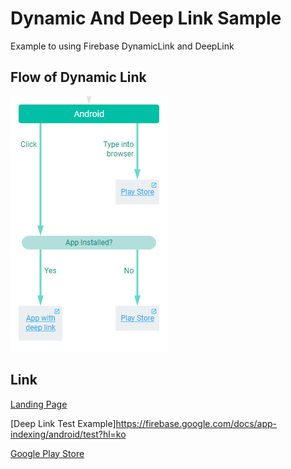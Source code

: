 # Dynamic And Deep Link Sample
Example to using Firebase DynamicLink and DeepLink

## Flow of Dynamic Link 

![DynamicLink](./image/dynamic%20link.PNG)

## Link
[Landing Page](https://nethrureferrer-4b919.firebaseapp.com)

[Deep Link Test Example]https://firebase.google.com/docs/app-indexing/android/test?hl=ko

[Google Play Store](https://play.google.com/store/apps/details?id=io.datalive.deeplink)
